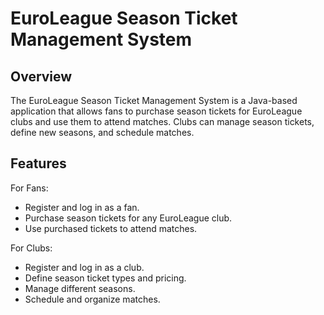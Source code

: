 # EuroLeague Season Ticket Management System

## Overview
The EuroLeague Season Ticket Management System is a Java-based application that allows fans to purchase season tickets for EuroLeague clubs and use them to attend matches. Clubs can manage season tickets, define new seasons, and schedule matches.

## Features
For Fans:
 - Register and log in as a fan.
 - Purchase season tickets for any EuroLeague club.
 - Use purchased tickets to attend matches.

For Clubs:
 - Register and log in as a club.
 - Define season ticket types and pricing.
 - Manage different seasons.
 - Schedule and organize matches.
